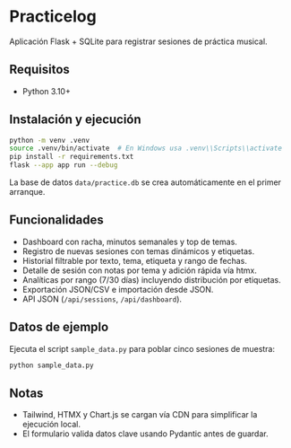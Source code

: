 # Practicelog

Aplicación Flask + SQLite para registrar sesiones de práctica musical.

## Requisitos

- Python 3.10+

## Instalación y ejecución

```bash
python -m venv .venv
source .venv/bin/activate  # En Windows usa .venv\\Scripts\\activate
pip install -r requirements.txt
flask --app app run --debug
```

La base de datos `data/practice.db` se crea automáticamente en el primer arranque.

## Funcionalidades

- Dashboard con racha, minutos semanales y top de temas.
- Registro de nuevas sesiones con temas dinámicos y etiquetas.
- Historial filtrable por texto, tema, etiqueta y rango de fechas.
- Detalle de sesión con notas por tema y adición rápida vía htmx.
- Analíticas por rango (7/30 días) incluyendo distribución por etiquetas.
- Exportación JSON/CSV e importación desde JSON.
- API JSON (`/api/sessions`, `/api/dashboard`).

## Datos de ejemplo

Ejecuta el script `sample_data.py` para poblar cinco sesiones de muestra:

```bash
python sample_data.py
```

## Notas

- Tailwind, HTMX y Chart.js se cargan vía CDN para simplificar la ejecución local.
- El formulario valida datos clave usando Pydantic antes de guardar.
